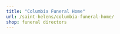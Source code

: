 ```yaml
---
title: "Columbia Funeral Home"
url: /saint-helens/columbia-funeral-home/
shop: funeral directors
---
```

